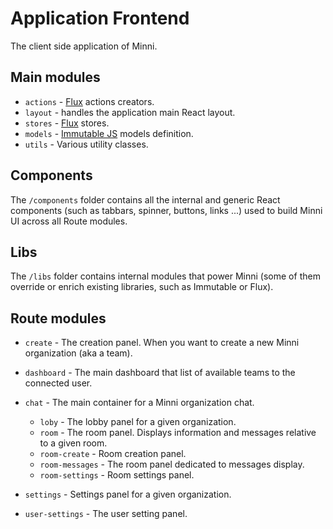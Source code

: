 # Application Frontend

The client side application of Minni.

## Main modules

* `actions` - [Flux][flux] actions creators.
* `layout` - handles the application main React layout.
* `stores` - [Flux][flux] stores.
* `models` - [Immutable JS][immutable-js] models definition.
* `utils` - Various utility classes.

## Components

The `/components` folder contains all the internal and generic React components (such as tabbars, spinner, buttons, links ...) used to build Minni UI across all Route modules.

## Libs

The `/libs` folder contains internal modules that power Minni (some of them override or enrich existing libraries, such as Immutable or Flux).

## Route modules

* `create` - The creation panel. When you want to create a new Minni organization (aka a team).
* `dashboard` - The main dashboard that list of available teams to the connected user.
* `chat` - The main container for a Minni organization chat.
  * `loby` - The lobby panel for a given organization.
  * `room` - The room panel. Displays information and messages relative to a given room.
  * `room-create` - Room creation panel.
  * `room-messages` - The room panel dedicated to messages display.
  * `room-settings` - Room settings panel.

* `settings` - Settings panel for a given organization.
* `user-settings` - The user setting panel.

[flux]: https://github.com/facebook/flux
[immutable-js]: https://github.com/facebook/immutable-js
